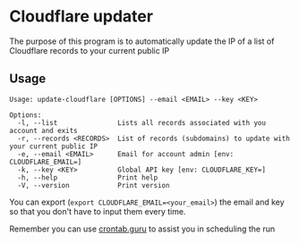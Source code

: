 # Cloudflare updater
The purpose of this program is to automatically update the IP of a list of Cloudflare records to your current public IP

## Usage
```
Usage: update-cloudflare [OPTIONS] --email <EMAIL> --key <KEY>

Options:
  -l, --list               Lists all records associated with you account and exits
  -r, --records <RECORDS>  List of records (subdomains) to update with your current public IP
  -e, --email <EMAIL>      Email for account admin [env: CLOUDFLARE_EMAIL=]
  -k, --key <KEY>          Global API key [env: CLOUDFLARE_KEY=]
  -h, --help               Print help
  -V, --version            Print version
```

You can export (`export CLOUDFLARE_EMAIL=<your_email>`) the email and key so that you don't have to input them every time.

Remember you can use [crontab.guru](https://crontab.guru/#0_0_*/2_*_*) to assist you in scheduling the run
